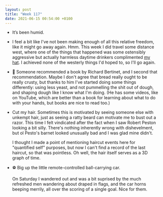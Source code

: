 ```yaml
---
layout: post
title: "Week 117"
date: 2021-06-15 00:54:00 +0100
---
```


- It’s been humid.

- I feel a bit like I've not been making enough of all this relative freedom, like it might go away again. Hmm.
  This week I did travel some distance west, where one of the things that happened was some ostensibly aggressive but actually harmless daytime drinkers complimented [my hat](/2020/05/week-59).
  I achieved none of the westerly things I'd hoped to, so I'll go again.

- 🍞 Someone recommended a book by Richard Bertinet, and I second that recommendation.
  Maybe I don't agree that bread really ought to be really crusty, but thanks to him I've started doing some things differently:
  using less yeast, and not pummelling the shit out of dough, and shaping dough like I know what I'm doing.
  (He has some videos, like on YouTube, which are better than a book for learning about what to do with your hands, but books are nice to read too.)

- Cut my hair.
  Sometimes this is motivated by seeing someone else with unkempt hair, just as seeing a ratty beard can motivate me to bust out a razor.
  This time I felt vindicated after the fact when I saw Robert Peston looking a bit silly.
  There's nothing inherently wrong with dishevelment, but ol Pesto's barnet looked unusually bad and I was glad mine didn't.

  I thought I made a point of mentioning haircut events here for "quantified self" purposes, but now I can't find a record of the last haircut, so that was pointless.
  Oh well, the hair itself serves as a 3D graph of time.

- ⚽️ Big up the little remote-controlled ball-carrying car.

  On Saturday I wandered out and was a bit suprised by the much refreshed men wandering about draped in flags, and the car horns beeping merrily, all over the scoring of a single goal.
  Nice for them.
